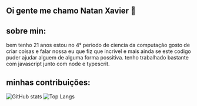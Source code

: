 ## Oi gente me chamo Natan Xavier 👋

## sobre min:
  bem tenho 21 anos estou no 4° periodo de ciencia da computação gosto de criar coisas e falar nossa eu que fiz que incrivel e mais ainda se este codigo puder ajudar alguem de alguma forma possitiva. tenho trabalhado bastante com javascript junto com node e typescrit.
  
## minhas contribuições:

![GitHub stats](https://github-readme-stats.vercel.app/api?username=natan-xav2019&show_icons=true&theme=tokyonight) ![Top Langs](https://github-readme-stats.vercel.app/api/top-langs/?username=natan-xav2019&theme=tokyonight)
